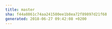 ```yaml
---
title: master
sha: f44a8861c74aa241580ee1b8ea72f89897d21f68
generated: 2018-06-27 09:42:08 +0200
---
```


